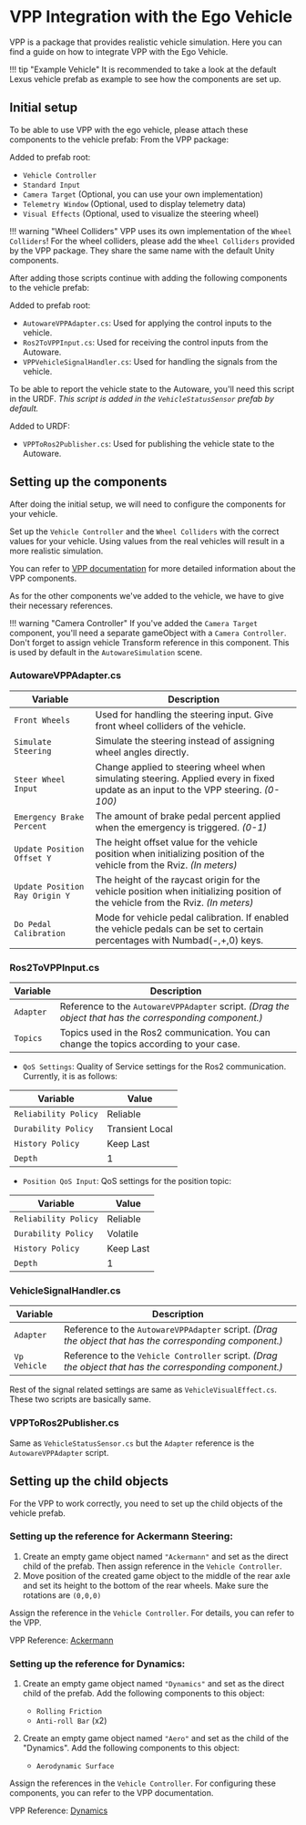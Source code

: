 # VPP Integration with the Ego Vehicle

VPP is a package that provides realistic vehicle simulation. Here you can find a guide on how to integrate VPP with the
Ego Vehicle.

!!! tip "Example Vehicle"
    It is recommended to take a look at the default Lexus vehicle prefab as example to see how the components are set up.

## Initial setup

To be able to use VPP with the ego vehicle, please attach these components to the vehicle prefab:
From the VPP package:

Added to prefab root:

- `Vehicle Controller`
- `Standard Input`
- `Camera Target` (Optional, you can use your own implementation)
- `Telemetry Window` (Optional, used to display telemetry data)
- `Visual Effects` (Optional, used to visualize the steering wheel)

!!! warning "Wheel Colliders"
    VPP uses its own implementation of the `Wheel Colliders`! For the wheel colliders, please add the `Wheel Colliders`
    provided by the VPP package. They share the same name with the default Unity components.

After adding those scripts continue with adding the following components to the vehicle prefab:

Added to prefab root:

- `AutowareVPPAdapter.cs`: Used for applying the control inputs to the vehicle.
- `Ros2ToVPPInput.cs`: Used for receiving the control inputs from the Autoware.
- `VPPVehicleSignalHandler.cs`: Used for handling the signals from the vehicle.

To be able to report the vehicle state to the Autoware, you'll need this script in the URDF.
_This script is added in the `VehicleStatusSensor` prefab by default._

Added to URDF:

- `VPPToRos2Publisher.cs`: Used for publishing the vehicle state to the Autoware.

## Setting up the components

After doing the initial setup, we will need to configure the components for your vehicle.

Set up the `Vehicle Controller` and the `Wheel Colliders` with the correct values for your vehicle. Using values from
the real vehicles will result in a more realistic simulation.

You can refer to [VPP documentation](https://vehiclephysics.com/components/component-guide/) for more detailed
information about the VPP components.

As for the other components we've added to the vehicle, we have to give their necessary references.

!!! warning "Camera Controller"
    If you've added the `Camera Target` component, you'll need a separate gameObject with a `Camera Controller`. Don't
    forget to assign vehicle Transform reference in this component. This is used by default in the `AutowareSimulation`
    scene.

### AutowareVPPAdapter.cs

| Variable                       | Description                                                                                                                         |
|--------------------------------|-------------------------------------------------------------------------------------------------------------------------------------|
| `Front Wheels`                 | Used for handling the steering input. Give front wheel colliders of the vehicle.                                                    |
| `Simulate Steering`            | Simulate the steering instead of assigning wheel angles directly.                                                                   |
| `Steer Wheel Input`            | Change applied to steering wheel when simulating steering. Applied every in fixed update as an input to the VPP steering. _(0-100)_ |
| `Emergency Brake Percent`      | The amount of brake pedal percent applied when the emergency is triggered. _(0-1)_                                                  |
| `Update Position Offset Y`     | The height offset value for the vehicle position when initializing position of the vehicle from the Rviz. _(In meters)_             |
| `Update Position Ray Origin Y` | The height of the raycast origin for the vehicle position when initializing position of the vehicle from the Rviz. _(In meters)_    |
| `Do Pedal Calibration`         | Mode for vehicle pedal calibration. If enabled the vehicle pedals can be set to certain percentages with Numbad(-,+,0) keys.        |

### Ros2ToVPPInput.cs

| Variable  | Description                                                                                             |
|-----------|---------------------------------------------------------------------------------------------------------|
| `Adapter` | Reference to the `AutowareVPPAdapter` script. _(Drag the object that has the corresponding component.)_ |
| `Topics`  | Topics used in the Ros2 communication. You can change the topics according to your case.                |

- `QoS Settings`: Quality of Service settings for the Ros2 communication. Currently, it is as follows:

| Variable             | Value           |
|----------------------|-----------------|
| `Reliability Policy` | Reliable        |
| `Durability Policy`  | Transient Local |
| `History Policy`     | Keep Last       |
| `Depth`              | 1               |

- `Position QoS Input`: QoS settings for the position topic:

| Variable             | Value     |
|----------------------|-----------|
| `Reliability Policy` | Reliable  |
| `Durability Policy`  | Volatile  |
| `History Policy`     | Keep Last |
| `Depth`              | 1         |

### VehicleSignalHandler.cs

| Variable     | Description                                                                                             |
|--------------|---------------------------------------------------------------------------------------------------------|
| `Adapter`    | Reference to the `AutowareVPPAdapter` script. _(Drag the object that has the corresponding component.)_ |
| `Vp Vehicle` | Reference to the `Vehicle Controller` script. _(Drag the object that has the corresponding component.)_ |

Rest of the signal related settings are same as `VehicleVisualEffect.cs`. These two scripts are basically same.

### VPPToRos2Publisher.cs

Same as `VehicleStatusSensor.cs` but the `Adapter` reference is the `AutowareVPPAdapter` script.

## Setting up the child objects

For the VPP to work correctly, you need to set up the child objects of the vehicle prefab.

### Setting up the reference for Ackermann Steering:

1. Create an empty game object named `"Ackermann"` and set as the direct child of the prefab. Then assign reference in
   the `Vehicle Controller`.
2. Move position of the created game object to the middle of the rear axle and set its height to the bottom of the rear
   wheels. Make sure the rotations are `(0,0,0)`

Assign the reference in the `Vehicle Controller`. For details, you can refer to the VPP.

VPP Reference: [Ackermann](https://vehiclephysics.com/blocks/steering/)

### Setting up the reference for Dynamics:

1. Create an empty game object named `"Dynamics"` and set as the direct child of the prefab. Add the following
   components to this object:
    - `Rolling Friction`
    - `Anti-roll Bar` (x2)

2. Create an empty game object named `"Aero"` and set as the child of the "Dynamics". Add the following
   components to this object:
    - `Aerodynamic Surface`

Assign the references in the `Vehicle Controller`. For configuring these components, you can refer to the VPP documentation.

VPP Reference: [Dynamics](https://vehiclephysics.com/components/vehicle-dynamics/)
